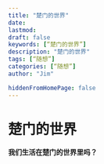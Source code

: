 ```yaml
---
title: "楚门的世界"
date: 
lastmod: 
draft: false
keywords: [“楚门的世界”]
description: "楚门的世界"
tags: [“随想”]
categories: [“随想”]
author: "Jim"

hiddenFromHomePage: false
---
```


# 楚门的世界
**我们生活在楚门的世界里吗？**
